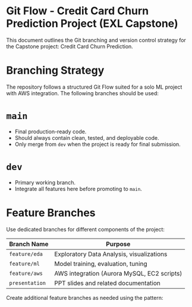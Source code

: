 # Git Flow - Credit Card Churn Prediction Project (EXL Capstone)

This document outlines the Git branching and version control strategy for the Capstone project: Credit Card Churn Prediction.

# Branching Strategy

The repository follows a structured Git Flow suited for a solo ML project with AWS integration. The following branches should be used:

# `main`
- Final production-ready code.
- Should always contain clean, tested, and deployable code.
- Only merge from `dev` when the project is ready for final submission.

# `dev`
- Primary working branch.
- Integrate all features here before promoting to `main`.

# Feature Branches
Use dedicated branches for different components of the project:

| Branch Name      | Purpose                        |
|------------------|--------------------------------|
| `feature/eda`    | Exploratory Data Analysis, visualizations |
| `feature/ml`     | Model training, evaluation, tuning |
| `feature/aws`    | AWS integration (Aurora MySQL, EC2 scripts) |
| `presentation`   | PPT slides and related documentation |

Create additional feature branches as needed using the pattern:  
